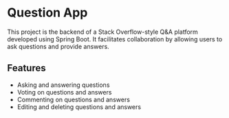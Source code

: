 # Question App

This project is the backend of a Stack Overflow-style Q&A platform developed using Spring Boot. It facilitates collaboration by allowing users to ask questions and provide answers.

## Features

- Asking and answering questions
- Voting on questions and answers
- Commenting on questions and answers
- Editing and deleting questions and answers
